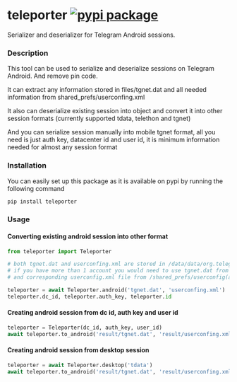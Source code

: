 # teleporter [![pypi package](https://img.shields.io/pypi/v/teleporter.svg)](https://pypi.python.org/pypi/teleporter/)

Serializer and deserializer for Telegram Android sessions.

### Description

This tool can be used to serialize and deserialize sessions on Telegram Android. And remove pin code.

It can extract any information stored in files/tgnet.dat and all needed information from shared_prefs/userconfing.xml

It also can deserialize existing session into object and convert it into other session formats (currently supported tdata, telethon and tgnet)

And you can serialize session manually into mobile tgnet format, all you need is just auth key, datacenter id and user id, it is minimum information needed for almost any session format

### Installation

You can easily set up this package as it is available on pypi by running the following command
```bash
pip install teleporter
```

### Usage

#### Converting existing android session into other format
```python
from teleporter import Teleporter

# both tgnet.dat and userconfing.xml are stored in /data/data/org.telegram.messenger directory
# if you have more than 1 account you would need to use tgnet.dat from /files/account(account_number)/tgnet.dat
# and corresponding userconfig.xml file from /shared_prefs/userconfig(account_number).xml

teleporter = await Teleporter.android('tgnet.dat', 'userconfing.xml')
teleporter.dc_id, teleporter.auth_key, teleporter.id
```

#### Creating android session from dc id, auth key and user id
```python
teleporter = Teleporter(dc_id, auth_key, user_id)
await teleporter.to_android('result/tgnet.dat', 'result/userconfing.xml')
```

#### Creating android session from desktop session
```python
teleporter = await Teleporter.desktop('tdata')
await teleporter.to_android('result/tgnet.dat', 'result/userconfing.xml')
```
